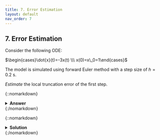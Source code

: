 ```yaml
---
title: 7. Error Estimation
layout: default
nav_order: 7
---
```


## 7. Error Estimation

Consider the following ODE:

$\begin{cases}\dot{x}(t)=-3x(t) \\\ x(0)=x\_0=1\end{cases}$


The model is simulated using forward Euler method with a step size of $h=0.2 \text{ s}$.

*Estimate* the local truncation error of the first step.

{::nomarkdown}<details><summary><strong>Answer</strong></summary>{:/nomarkdown}
$\hat{\tau}\_1 = 0.18$
{::nomarkdown}</details>{:/nomarkdown}

{::nomarkdown}<details><summary><strong>Solution</strong></summary>{:/nomarkdown}
Euler integration becomes:

$x\_{n+1} = x\_n + h\cdot(-3x\_n) + ch^2$

Integration error from each step is $\tau_n=ch^2$. We first integrate one single step. This yields:

$y^*\_{n+1} = 0.4 + ch^2\quad(1)$,

where c is a constant.

Then we integrate two half steps:

$y^*\_{n+1} = 0.49 + c\left(\dfrac{h}{2}\right)^2 + c\left(\dfrac{h}{2}\right)^2 = 0.49 + \dfrac{ch^2}{2}\quad(2)$,

Combining equation (1) and (2) yields:

$0.49-0.4 = \dfrac{ch^2}{2}\Rightarrow \tau_1 = ch^2 = 2(0.49-0.4) = 0.18$
{::nomarkdown}</details>{:/nomarkdown}
